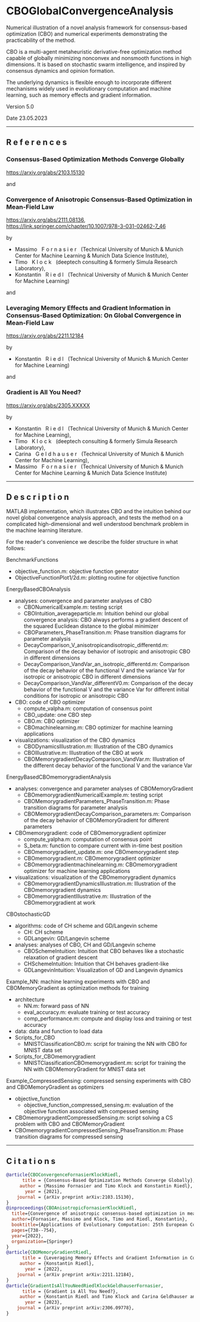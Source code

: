 # CBOGlobalConvergenceAnalysis
Numerical illustration of a novel analysis framework for consensus-based optimization (CBO) and numerical experiments demonstrating the practicability of the method.

CBO is a multi-agent metaheuristic derivative-free optimization method capable of globally minimizing nonconvex and nonsmooth functions in high dimensions. It is based on stochastic swarm intelligence, and inspired by consensus dynamics and opinion formation.

The underlying dynamics is flexible enough to incorporate different mechanisms widely used in evolutionary computation and machine learning, such as memory effects and gradient information.

Version 5.0

Date 23.05.2023

------

## R e f e r e n c e s

### Consensus-Based Optimization Methods Converge Globally

https://arxiv.org/abs/2103.15130

and

### Convergence of Anisotropic Consensus-Based Optimization in Mean-Field Law

https://arxiv.org/abs/2111.08136, https://link.springer.com/chapter/10.1007/978-3-031-02462-7_46

by

- Massimo &nbsp; F o r n a s i e r &nbsp; (Technical University of Munich & Munich Center for Machine Learning & Munich Data Science Institute), 
- Timo &nbsp; K l o c k &nbsp; (deeptech consulting & formerly Simula Research Laboratory),
- Konstantin &nbsp; R i e d l &nbsp; (Technical University of Munich & Munich Center for Machine Learning)

and

### Leveraging Memory Effects and Gradient Information in Consensus-Based Optimization: On Global Convergence in Mean-Field Law

https://arxiv.org/abs/2211.12184

by

- Konstantin &nbsp; R i e d l &nbsp; (Technical University of Munich & Munich Center for Machine Learning)

and

### Gradient is All You Need?

https://arxiv.org/abs/2305.XXXXX

by

- Konstantin &nbsp; R i e d l &nbsp; (Technical University of Munich & Munich Center for Machine Learning),
- Timo &nbsp; K l o c k &nbsp; (deeptech consulting & formerly Simula Research Laboratory),
- Carina &nbsp; G e l d h a u s e r &nbsp; (Technical University of Munich & Munich Center for Machine Learning),
- Massimo &nbsp; F o r n a s i e r &nbsp; (Technical University of Munich & Munich Center for Machine Learning & Munich Data Science Institute)


------

## D e s c r i p t i o n

MATLAB implementation, which illustrates CBO and the intuition behind our novel global convergence analysis approach, and tests the method on a complicated high-dimensional and well understood benchmark problem in the machine learning literature.

For the reader's convenience we describe the folder structure in what follows:

BenchmarkFunctions
* objective_function.m: objective function generator
* ObjectiveFunctionPlot1/2d.m: plotting routine for objective function

EnergyBasedCBOAnalysis
* analyses: convergence and parameter analyses of CBO
    * CBONumericalExample.m: testing script
    * CBOIntuition_averageparticle.m: Intuition behind our global convergence analysis: CBO always performs a gradient descent of the squared Euclidean distance to the global minimizer
    * CBOParameters_PhaseTransition.m: Phase transition diagrams for parameter analysis
    * DecayComparison_V_anisotropicandisotropic_differentd.m: Comparison of the decay behavior of isotropic and anisotropic CBO in different dimensions
    * DecayComparison_VandVar_an_isotropic_differentd.m: Comparison of the decay behavior of the functional V and the variance Var for isotropic or anisotropic CBO  in different dimensions
    * DecayComparison_VandVar_differentV0.m: Comparison of the decay behavior of the functional V and the variance Var for different initial conditions for isotropic or anisotropic CBO
* CBO: code of CBO optimizer
    * compute_valpha.m: computation of consensus point
    * CBO_update: one CBO step
    * CBO.m: CBO optimizer
    * CBOmachinelearning.m: CBO optimizer for machine learning applications
* visualizations: visualization of the CBO dynamics
    * CBODynamicsIllustration.m: Illustration of the CBO dynamics
    * CBOIllustrative.m: Illustration of the CBO at work
    * CBOMemorygradientDecayComparison_VandVar.m: Illustration of the different decay behavior of the functional V and the variance Var

EnergyBasedCBOmemorygradientAnalysis
* analyses: convergence and parameter analyses of CBOMemoryGradient
    * CBOmemorygradientNumericalExample.m: testing script
    * CBOMemorygradientParameters_PhaseTransition.m: Phase transition diagrams for parameter analysis
    * CBOMemorygradientDecayComparison_parameters.m: Comparison of the decay behavior of CBOMemoryGradient for different parameters
* CBOmemorygradient: code of CBOmemorygradient optimizer
    * compute_yalpha.m: computation of consensus point
    * S_beta.m: function to compare current with in-time best position
    * CBOmemorygradient_update.m: one CBOmemorygradient step
    * CBOmemorygradient.m: CBOmemorygradient optimizer
    * CBOmemorygradientmachinelearning.m: CBOmemorygradient optimizer for machine learning applications
* visualizations: visualization of the CBOmemorygradient dynamics
    * CBOmemorygradientDynamicsIllustration.m: Illustration of the CBOmemorygradient dynamics
    * CBOmemorygradientIllustrative.m: Illustration of the CBOmemorygradient at work

CBOstochasticGD
* algorithms: code of CH scheme and GD/Langevin scheme
    * CH: CH scheme
    * GDLangevin: GD/Langevin scheme
* analyses: analyses of CBO, CH and GD/Langevin scheme
    * CBOSchemeIntuition: Intuition that CBO behaves like a stochastic relaxation of gradient descent
    * CHSchemeIntuition: Intuition that CH behaves gradient-like
    * GDLangevinIntuition: Visualization of GD and Langevin dynamics

Example_NN: machine learning experiments with CBO and CBOMemoryGradient as optimization methods for training
* architecture
    * NN.m: forward pass of NN
    * eval_accuracy.m: evaluate training or test accuracy
    * comp_performance.m: compute and display loss and training or test accuracy
* data: data and function to load data
* Scripts_for_CBO
    * MNISTClassificationCBO.m: script for training the NN with CBO for MNIST data set
* Scripts_for_CBOmemorygradient
    * MNISTClassificationCBOmemorygradient.m: script for training the NN with CBOMemoryGradient for MNIST data set

Example_CompressedSensing: compressed sensing experiments with CBO and CBOMemoryGradient as optimizers
* objective_function
    * objective_function_compressed_sensing.m: evaluation of the objective function associated with compessed sensing
* CBOmemorygradientCompressedSensing.m: script solving a CS problem with CBO and CBOMemoryGradient
* CBOmemorygradientCompressedSensing_PhaseTransition.m: Phase transition diagrams for compressed sensing

------

## C i t a t i o n s

```bibtex
@article{CBOConvergenceFornasierKlockRiedl,
      title = {Consensus-Based Optimization Methods Converge Globally},
     author = {Massimo Fornasier and Timo Klock and Konstantin Riedl},
       year = {2021},
    journal = {arXiv preprint arXiv:2103.15130},
}
@inproceedings{CBOAnisotropicFornasierKlockRiedl,
  title={Convergence of anisotropic consensus-based optimization in mean-field law},
  author={Fornasier, Massimo and Klock, Timo and Riedl, Konstantin},
  booktitle={Applications of Evolutionary Computation: 25th European Conference, EvoApplications 2022, Held as Part of EvoStar 2022, Madrid, Spain, April 20--22, 2022, Proceedings},
  pages={738--754},
  year={2022},
  organization={Springer}
}
@article{CBOMemoryGradientRiedl,
      title = {Leveraging Memory Effects and Gradient Information in Consensus-Based Optimization: On Global Convergence in Mean-Field Law},
     author = {Konstantin Riedl},
       year = {2022},
    journal = {arXiv preprint arXiv:2211.12184},
}
@article{GradientIsAllYouNeedRiedlKlockGeldhauserFornasier,
      title = {Gradient is All You Need?},
     author = {Konstantin Riedl and Timo Klock and Carina Geldhauser and Massimo Fornasier},
       year = {2023},
    journal = {arXiv preprint arXiv:2306.09778},
}
```
